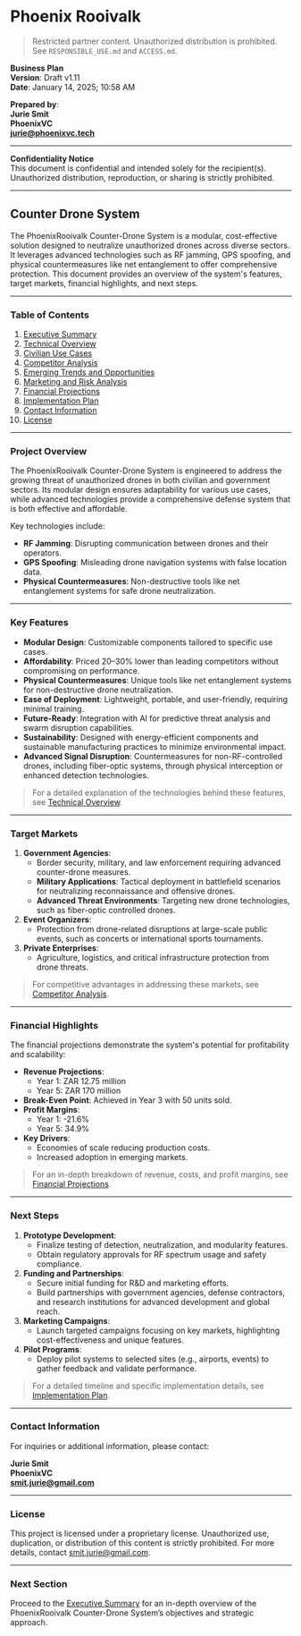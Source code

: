 # **Phoenix Rooivalk**

> Restricted partner content. Unauthorized distribution is prohibited. See `RESPONSIBLE_USE.md` and `ACCESS.md`.

**Business Plan**\
**Version**: Draft v1.11\
**Date**: January 14, 2025; 10:58 AM

**Prepared by**:\
**Jurie Smit**\
**PhoenixVC**\
**[jurie@phoenixvc.tech](mailto\:jurie@phoenixvc.tech)**

---

**Confidentiality Notice**\
This document is confidential and intended solely for the recipient(s). Unauthorized distribution, reproduction, or sharing is strictly prohibited.

---

## **Counter Drone System**

The PhoenixRooivalk Counter-Drone System is a modular, cost-effective solution designed to neutralize unauthorized drones across diverse sectors. It leverages advanced technologies such as RF jamming, GPS spoofing, and physical countermeasures like net entanglement to offer comprehensive protection. This document provides an overview of the system's features, target markets, financial highlights, and next steps.

---

### **Table of Contents**

1. [Executive Summary](./docs/executive_summary.html)
2. [Technical Overview](./docs/technical_overview.html)
3. [Civilian Use Cases](./docs/civilian_use_cases.html)
4. [Competitor Analysis](./docs/competitor_analysis.html)
5. [Emerging Trends and Opportunities](./docs/emerging_trends_opportunities.html)
6. [Marketing and Risk Analysis](./docs/marketing_and_risk_analysis.html)
7. [Financial Projections](./docs/financial_projections.html)
8. [Implementation Plan](./docs/implementation_plan.html)
9. [Contact Information](#contact-information)
10. [License](#license)

---

### **Project Overview**

The PhoenixRooivalk Counter-Drone System is engineered to address the growing threat of unauthorized drones in both civilian and government sectors. Its modular design ensures adaptability for various use cases, while advanced technologies provide a comprehensive defense system that is both effective and affordable.

Key technologies include:

- **RF Jamming**: Disrupting communication between drones and their operators.
- **GPS Spoofing**: Misleading drone navigation systems with false location data.
- **Physical Countermeasures**: Non-destructive tools like net entanglement systems for safe drone neutralization.

---

### **Key Features**

- **Modular Design**: Customizable components tailored to specific use cases.
- **Affordability**: Priced 20–30% lower than leading competitors without compromising on performance.
- **Physical Countermeasures**: Unique tools like net entanglement systems for non-destructive drone neutralization.
- **Ease of Deployment**: Lightweight, portable, and user-friendly, requiring minimal training.
- **Future-Ready**: Integration with AI for predictive threat analysis and swarm disruption capabilities.
- **Sustainability**: Designed with energy-efficient components and sustainable manufacturing practices to minimize environmental impact.
- **Advanced Signal Disruption**: Countermeasures for non-RF-controlled drones, including fiber-optic systems, through physical interception or enhanced detection technologies.

> For a detailed explanation of the technologies behind these features, see [Technical Overview](./docs/technical_overview.html).

---

### **Target Markets**

1. **Government Agencies**:
   - Border security, military, and law enforcement requiring advanced counter-drone measures.
   - **Military Applications**: Tactical deployment in battlefield scenarios for neutralizing reconnaissance and offensive drones.
   - **Advanced Threat Environments**: Targeting new drone technologies, such as fiber-optic controlled drones.
2. **Event Organizers**:
   - Protection from drone-related disruptions at large-scale public events, such as concerts or international sports tournaments.
3. **Private Enterprises**:
   - Agriculture, logistics, and critical infrastructure protection from drone threats.

> For competitive advantages in addressing these markets, see [Competitor Analysis](./docs/competitor_analysis.html).

---

### **Financial Highlights**

The financial projections demonstrate the system's potential for profitability and scalability:

- **Revenue Projections**:
  - Year 1: ZAR 12.75 million
  - Year 5: ZAR 170 million
- **Break-Even Point**: Achieved in Year 3 with 50 units sold.
- **Profit Margins**:
  - Year 1: -21.6%
  - Year 5: 34.9%
- **Key Drivers**:
  - Economies of scale reducing production costs.
  - Increased adoption in emerging markets.

> For an in-depth breakdown of revenue, costs, and profit margins, see [Financial Projections](./docs/financial_projections.html).

---

### **Next Steps**

1. **Prototype Development**:
   - Finalize testing of detection, neutralization, and modularity features.
   - Obtain regulatory approvals for RF spectrum usage and safety compliance.
2. **Funding and Partnerships**:
   - Secure initial funding for R&D and marketing efforts.
   - Build partnerships with government agencies, defense contractors, and research institutions for advanced development and global reach.
3. **Marketing Campaigns**:
   - Launch targeted campaigns focusing on key markets, highlighting cost-effectiveness and unique features.
4. **Pilot Programs**:
   - Deploy pilot systems to selected sites (e.g., airports, events) to gather feedback and validate performance.

> For a detailed timeline and specific implementation details, see [Implementation Plan](./docs/implementation_plan.html).

---

### **Contact Information**

For inquiries or additional information, please contact:

**Jurie Smit**\
**PhoenixVC**\
**[smit.jurie@gmail.com](mailto\:smit.jurie@gmail.com)**

---

### **License**

This project is licensed under a proprietary license. Unauthorized use, duplication, or distribution of this content is strictly prohibited. For more details, contact [smit.jurie@gmail.com](mailto\:smit.jurie@gmail.com).

---

### **Next Section**

Proceed to the [Executive Summary](./docs/executive_summary.html) for an in-depth overview of the PhoenixRooivalk Counter-Drone System’s objectives and strategic approach.
